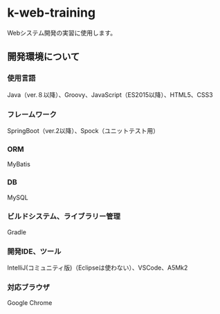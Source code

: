 # k-web-training
Webシステム開発の実習に使用します。

## 開発環境について
### 使用言語
Java（ver.８以降）、Groovy、JavaScript（ES2015以降）、HTML5、CSS3
### フレームワーク
SpringBoot（ver.2以降）、Spock（ユニットテスト用）
### ORM
MyBatis
### DB
MySQL
### ビルドシステム、ライブラリー管理
Gradle
### 開発IDE、ツール
IntelliJ(コミュニティ版)（Eclipseは使わない）、VSCode、A5Mk2
### 対応ブラウザ
Google Chrome
